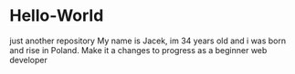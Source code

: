 # Hello-World
just another repository
My name is Jacek, im 34 years old and i was born and rise in Poland.
Make it a changes to progress as a beginner web developer
